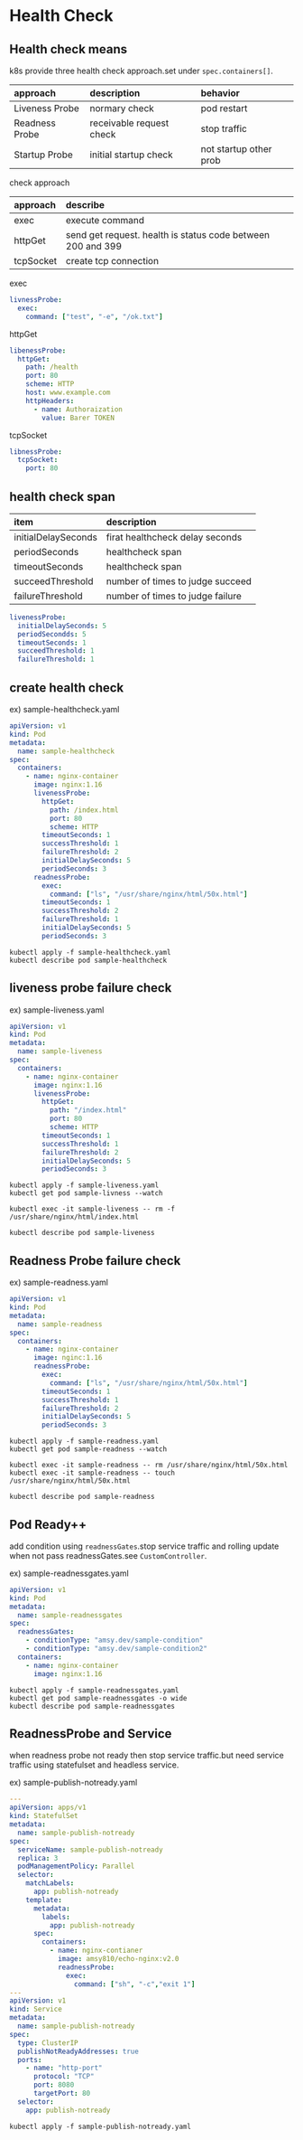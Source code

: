# Health Check

## Health check means

k8s provide three health check approach.set under `spec.containers[]`.

| approach | description | behavior |
| :----- | :----- | :----- |
| Liveness Probe | normary check | pod restart |
| Readness Probe | receivable request check | stop traffic |
| Startup Probe | initial startup check | not startup other prob |

check approach

| approach | describe |
| :----- | :----- |
| exec | execute command |
| httpGet | send get request. health is status code between 200 and 399 |
| tcpSocket | create tcp connection |

exec

```yaml
livnessProbe:
  exec:
    command: ["test", "-e", "/ok.txt"]
```

httpGet

```yaml
libenessProbe:
  httpGet:
    path: /health
    port: 80
    scheme: HTTP
    host: www.example.com
    httpHeaders:
      - name: Authoraization
        value: Barer TOKEN
```

tcpSocket

```yaml
libnessProbe:
  tcpSocket:
    port: 80
```

## health check span

| item | description |
| :----- | :----- |
| initialDelaySeconds | firat healthcheck delay seconds |
| periodSeconds | healthcheck span |
| timeoutSeconds | healthcheck span |
| succeedThreshold | number of times to judge succeed |
| failureThreshold | number of times to judge failure |

```yaml
livenessProbe:
  initialDelaySeconds: 5
  periodSecondds: 5
  timeoutSeconds: 1
  succeedThreshold: 1
  failureThreshold: 1
```

## create health check

ex) sample-healthcheck.yaml

```yaml
apiVersion: v1
kind: Pod
metadata:
  name: sample-healthcheck
spec:
  containers:
    - name: nginx-container
      image: nginx:1.16
      livenessProbe:
        httpGet:
          path: /index.html
          port: 80
          scheme: HTTP
        timeoutSeconds: 1
        successThreshold: 1
        failureThreshold: 2
        initialDelaySeconds: 5
        periodSeconds: 3
      readnessProbe:
        exec:
          command: ["ls", "/usr/share/nginx/html/50x.html"]
        timeoutSeconds: 1
        successThreshold: 2
        failureThreshold: 1
        initialDelaySeconds: 5
        periodSeconds: 3
```

```shell
kubectl apply -f sample-healthcheck.yaml
kubectl describe pod sample-healthcheck
```

## liveness probe failure check

ex) sample-liveness.yaml

```yaml
apiVersion: v1
kind: Pod
metadata:
  name: sample-liveness
spec:
  containers:
    - name: nginx-container
      image: nginx:1.16
      livenessProbe:
        httpGet:
          path: "/index.html"
          port: 80
          scheme: HTTP
        timeoutSeconds: 1
        successThreshold: 1
        failureThreshold: 2
        initialDelaySeconds: 5
        periodSeconds: 3
```

```shell
kubectl apply -f sample-liveness.yaml
kubectl get pod sample-livness --watch
```

```shell
kubectl exec -it sample-liveness -- rm -f /usr/share/nginx/html/index.html
```

```shell
kubectl describe pod sample-liveness
```

## Readness Probe failure check

ex) sample-readness.yaml

```yaml
apiVersion: v1
kind: Pod
metadata:
  name: sample-readness
spec:
  containers:
    - name: nginx-container
      image: nginc:1.16
      readnessProbe:
        exec:
          command: ["ls", "/usr/share/nginx/html/50x.html"]
        timeoutSeconds: 1
        successThreshold: 1
        failureThreshold: 2
        initialDelaySeconds: 5
        periodSeconds: 3
```

```shell
kubectl apply -f sample-readness.yaml
kubectl get pod sample-readness --watch
```

```shell
kubectl exec -it sample-readness -- rm /usr/share/nginx/html/50x.html
kubectl exec -it sample-readness -- touch /usr/share/nginx/html/50x.html
```

```shell
kubectl describe pod sample-readness
```

## Pod Ready++

add condition using `readnessGates`.stop service traffic and rolling update when not pass readnessGates.see `CustomController`.

ex) sample-readnessgates.yaml

```yaml
apiVersion: v1
kind: Pod
metadata:
  name: sample-readnessgates
spec:
  readnessGates:
    - conditionType: "amsy.dev/sample-condition"
    - conditionType: "amsy.dev/sample-condition2"
  containers:
    - name: nginx-container
      image: nginx:1.16
```

```shell
kubectl apply -f sample-readnessgates.yaml
kubectl get pod sample-readnessgates -o wide
kubectl describe pod sample-readnessgates
```

## ReadnessProbe and Service

when readness probe not ready then stop service traffic.but need service traffic using statefulset and headless service.

ex) sample-publish-notready.yaml

```yaml
---
apiVersion: apps/v1
kind: StatefulSet
metadata:
  name: sample-publish-notready
spec:
  serviceName: sample-publish-notready
  replica: 3
  podManagementPolicy: Parallel
  selector:
    matchLabels:
      app: publish-notready
    template:
      metadata:
        labels:
          app: publish-notready
      spec:
        containers:
          - name: nginx-contianer
            image: amsy810/echo-nginx:v2.0
            readnessProbe:
              exec:
                command: ["sh", "-c","exit 1"]
---
apiVersion: v1
kind: Service
metadata:
  name: sample-publish-notready
spec:
  type: ClusterIP
  publishNotReadyAddresses: true
  ports:
    - name: "http-port"
      protocol: "TCP"
      port: 8080
      targetPort: 80
  selector:
    app: publish-notready
```

```shell
kubectl apply -f sample-publish-notready.yaml
```